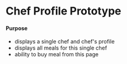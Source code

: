 # Chef Profile Prototype

#### Purpose
- displays a single chef and chef's profile
- displays all meals for this single chef
- ability to buy meal from this page




